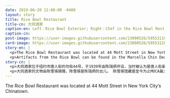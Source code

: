 ```yaml
---
date: 2019-06-20 12:00:00 -0400
layout: story
title: Rice Bowl Restaurant
title-cn: 大同酒家
caption-en: Left：Rice Bowl Exterior; Right：Chef in the Rice Bowl Restaurant Kitchen, Courtesy of Marcella Chin Dear, Museum of Chinese in<br>America (MOCA) Collection
caption-cn: 
post-image: https://user-images.githubusercontent.com/23090526/59553118-5ce94500-8f5e-11e9-95e7-1b9718328f1b.jpg
card-image: https://user-images.githubusercontent.com/23090526/59553120-5e1a7200-8f5e-11e9-8793-e821a542766d.jpg
story-en: |
  <p>The Rice Bowl Restaurant was located at 44 Mott Street in New York City’s Chinatown. It was opened by Chin Suey Bing in 1939 and at the time was considered one of the fanciest restaurants in Chinatown. It was also one of the first banquet halls in the neighborhood to have air conditioning and required all male diners to wear jackets and ties. The restaurant closed in 1970.</p>
  <p>Artifacts from the Rice Bowl can be found in the Marcella Chin Dear Collection, whose namesake is the daughter of Chin Suey Bing. The Marcella Chin Dear Collection remains MOCA’s largest family collection to date.</p>
story-cn: |
  <p>大同酒家位于纽约市唐人街的勿街44号，于1939年由陈瑞炳开设，当时被认为是唐人街最高档的餐厅之一，也是附近第一个有空调的宴会厅之一，要求所有男性用餐者都要穿夹克和戴领带。该餐厅于1970年关闭。</p>
  <p>大同酒家的文物由陈雪瑛捐赠，陈雪瑛是陈瑞炳的女儿。 陈雪瑛馆藏是至今为止MOCA最大的家族馆藏。</p>
---
```

The Rice Bowl Restaurant was located at 44 Mott Street in New York City’s Chinatown.
